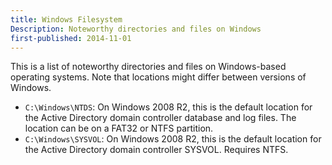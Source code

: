 ```yaml
---
title: Windows Filesystem
Description: Noteworthy directories and files on Windows
first-published: 2014-11-01
---
```


This is a list of noteworthy directories and files on Windows-based operating 
systems. Note that locations might differ between versions of Windows.

*   `C:\Windows\NTDS`: On Windows 2008 R2, this is the default location for 
    the Active Directory domain controller database and log files. The 
    location can be on a FAT32 or NTFS partition.
*   `C:\Windows\SYSVOL`: On Windows 2008 R2, this is the default location for 
    the Active Directory domain controller SYSVOL. Requires NTFS.
